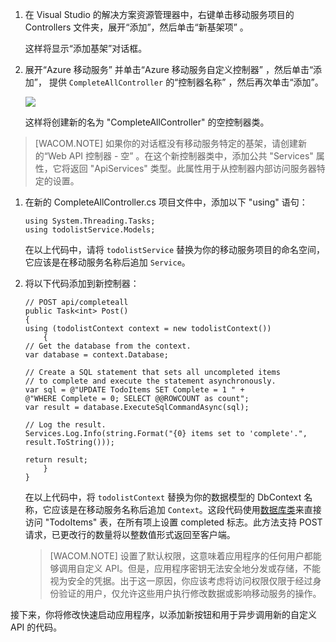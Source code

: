 1.  在 Visual Studio 的解决方案资源管理器中，右键单击移动服务项目的 Controllers 文件夹，展开“添加”，然后单击“新基架项” 。

    这样将显示“添加基架”对话框。

2.  展开“Azure 移动服务” 并单击“Azure 移动服务自定义控制器” ，然后单击“添加”， 提供 `CompleteAllController` 的“控制器名称” ，然后再次单击“添加”。 

    ![][0]

    这样将创建新的名为 "CompleteAllController" 的空控制器类。

> [WACOM.NOTE] 如果你的对话框没有移动服务特定的基架，请创建新的“Web API 控制器 - 空” 。在这个新控制器类中，添加公共 "Services" 属性，它将返回 "ApiServices" 类型。此属性用于从控制器内部访问服务器特定的设置。

1.  在新的 CompleteAllController.cs 项目文件中，添加以下 "using" 语句：

        using System.Threading.Tasks;
        using todolistService.Models;

    在以上代码中，请将 `todolistService` 替换为你的移动服务项目的命名空间，它应该是在移动服务名称后追加 `Service`。

2.  将以下代码添加到新控制器：

        // POST api/completeall        
        public Task<int> Post()
        {
        using (todolistContext context = new todolistContext())
            {
        // Get the database from the context.
        var database = context.Database;

        // Create a SQL statement that sets all uncompleted items
        // to complete and execute the statement asynchronously.
        var sql = @"UPDATE TodoItems SET Complete = 1 " +
        @"WHERE Complete = 0; SELECT @@ROWCOUNT as count";
        var result = database.ExecuteSqlCommandAsync(sql);

        // Log the result.
        Services.Log.Info(string.Format("{0} items set to 'complete'.", 
        result.ToString()));

        return result;
            }
        }

    在以上代码中，将 `todolistContext` 替换为你的数据模型的 DbContext 名称，它应该是在移动服务名称后追加 `Context`。这段代码使用[数据库类][数据库类]来直接访问 "TodoItems" 表，在所有项上设置 completed 标志。此方法支持 POST 请求，已更改行的数量将以整数值形式返回至客户端。

    > [WACOM.NOTE] 设置了默认权限，这意味着应用程序的任何用户都能够调用自定义 API。但是，应用程序密钥无法安全地分发或存储，不能视为安全的凭据。出于这一原因，你应该考虑将访问权限仅限于经过身份验证的用户，仅允许这些用户执行修改数据或影响移动服务的操作。

接下来，你将修改快速启动应用程序，以添加新按钮和用于异步调用新的自定义 API 的代码。

  [0]: ./media/mobile-services-dotnet-backend-create-custom-api/add-custom-api-controller.png
  [数据库类]: http://msdn.microsoft.com/zh-cn/library/system.data.entity.database.aspx
